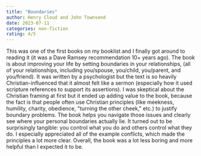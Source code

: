 ```yaml
---
title: "Boundaries"
author: Henry Cloud and John Townsend
date: 2023-07-11
categories: non-fiction
rating: 4/5
---
```


This was one of the first books on my booklist and I finally got around to reading it (it was a Dave Ramsey recommendation 10+ years ago). The book is about improving your life by setting boundaries in your relationships, (all of your relationships, including you/spouse, you/child, you/parent, and you/friend). It was written by a psychologist but the text is so heavily Christian-influenced that it almost felt like a sermon (especially how it used scripture references to support its assertions). I was skeptical about the Christian framing at first but it ended up adding value to the book, because the fact is that people often use Christian principles (like meekness, humility, charity, obedience, "turning the other cheek," etc.) to justify boundary problems. The book helps you navigate those issues and clearly see where your personal boundaries actually lie. It turned out to be surprisingly tangible: you control what you do and others control what they do. I especially appreciated all of the example conflicts, which made the principles a lot more clear. Overall, the book was a lot less boring and more helpful than I expected it to be.
